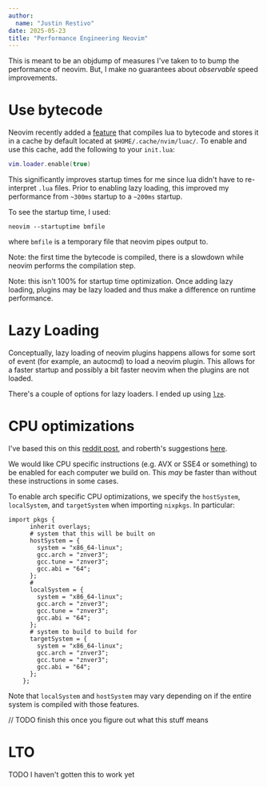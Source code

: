 ```yaml
---
author:
  name: "Justin Restivo"
date: 2025-05-23
title: "Performance Engineering Neovim"
---
```


This is meant to be an objdump of measures I've taken to to bump the performance of neovim. But, I make no guarantees about *observable* speed improvements.

# Use bytecode

Neovim recently added a [feature](https://neovim.io/doc/user/lua.html#vim.loader.enable()) that compiles lua to bytecode and stores it in a cache by default located at `$HOME/.cache/nvim/luac/`. To enable and use this cache, add the following to your `init.lua`:

```lua
vim.loader.enable(true)
```

This significantly improves startup times for me since lua didn't have to re-interpret `.lua` files. Prior to enabling lazy loading, this improved my performance from `~300ms` startup to a `~200ms` startup.

To see the startup time, I used:

```
neovim --startuptime bmfile
```

where `bmfile` is a temporary file that neovim pipes output to.

Note: the first time the bytecode is compiled, there is a slowdown while neovim performs the compilation step.

Note: this isn't 100% for startup time optimization. Once adding lazy loading, plugins may be lazy loaded and thus make a difference on runtime performance.

# Lazy Loading

Conceptually, lazy loading of neovim plugins happens allows for some sort of event (for example, an autocmd) to load a neovim plugin. This allows for a faster startup and possibly a bit faster neovim when the plugins are not loaded.

There's a couple of options for lazy loaders. I ended up using [`lze`](https://github.com/BirdeeHub/lze).

# CPU optimizations

I've based this on this [reddit post](https://www.reddit.com/r/NixOS/comments/1b77j9i/comment/ktibbxq/), and roberth's suggestions [here](https://github.com/NixOS/nixpkgs/issues/49765).

We would like CPU specific instructions (e.g. AVX or SSE4 or something) to be enabled for each computer we build on. This *may* be faster than without these instructions in some cases.

To enable arch specific CPU optimizations, we specify the `hostSystem`, `localSystem`, and `targetSystem` when importing `nixpkgs`. In particular:

```
import pkgs {
      inherit overlays;
      # system that this will be built on
      hostSystem = {
        system = "x86_64-linux";
        gcc.arch = "znver3";
        gcc.tune = "znver3";
        gcc.abi = "64";
      };
      #
      localSystem = {
        system = "x86_64-linux";
        gcc.arch = "znver3";
        gcc.tune = "znver3";
        gcc.abi = "64";
      };
      # system to build to build for
      targetSystem = {
        system = "x86_64-linux";
        gcc.arch = "znver3";
        gcc.tune = "znver3";
        gcc.abi = "64";
      };
    };
```

Note that `localSystem` and `hostSystem` may vary depending on if the entire system is compiled with those features.

// TODO finish this once you figure out what this stuff means



# LTO

TODO I haven't gotten this to work yet
